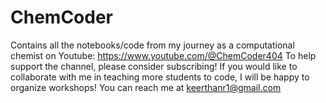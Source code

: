 # ChemCoder
Contains all the notebooks/code from my journey as a computational chemist on Youtube: https://www.youtube.com/@ChemCoder404
To help support the channel, please consider subscribing! If you would like to collaborate with me in teaching more students to code,
I will be happy to organize workshops! You can reach me at keerthanr1@gmail.com
